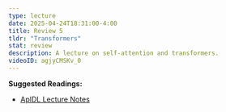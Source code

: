 ```yaml
---
type: lecture
date: 2025-04-24T18:31:00-4:00
title: Review 5
tldr: "Transformers"
stat: review
description: A lecture on self-attention and transformers.
videoID: agjyCMSKv_0
---
```

**Suggested Readings:**
- [AplDL Lecture Notes](/static_files/presentations/lec.jpg)

